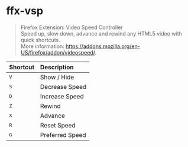 # ffx-vsp

> Firefox Extension: Video Speed Controller  
> Speed up, slow down, advance and rewind any HTML5 video with quick shortcuts.  
> More information: <https://addons.mozilla.org/en-US/firefox/addon/videospeed/>.

|Shortcut|Description|
|:--|:--|
|<kbd>V</kbd>|Show / Hide|
|<kbd>S</kbd>|Decrease Speed|
|<kbd>D</kbd>|Increase Speed|
|<kbd>Z</kbd>|Rewind|
|<kbd>X</kbd>|Advance|
|<kbd>R</kbd>|Reset Speed|
|<kbd>G</kbd>|Preferred Speed|
